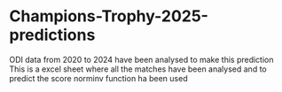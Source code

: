 # Champions-Trophy-2025-predictions
ODI data from 2020 to 2024 have been analysed to make this prediction 
This is a excel sheet where all the matches have been analysed and to predict the score norminv function ha been used

